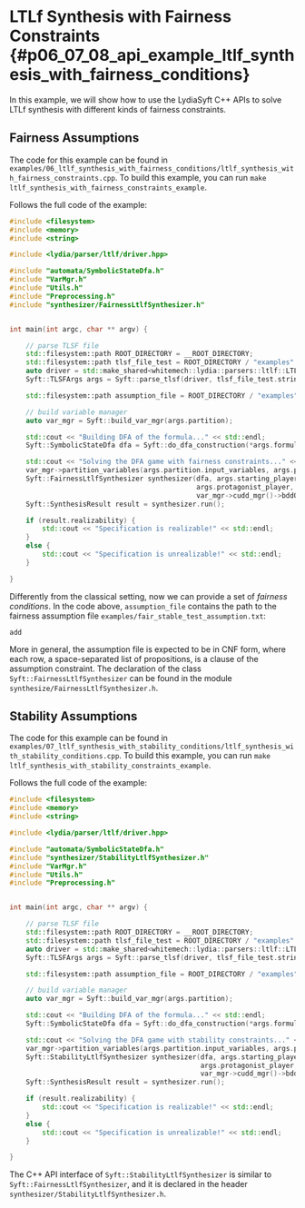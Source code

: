 # LTLf Synthesis with Fairness Constraints {#p06_07_08_api_example_ltlf_synthesis_with_fairness_conditions}

In this example, we will show how to use the LydiaSyft C++ APIs to solve LTLf synthesis with different kinds of fairness constraints.

## Fairness Assumptions

The code for this example can be found in `examples/06_ltlf_synthesis_with_fairness_conditions/ltlf_synthesis_with_fairness_constraints.cpp`.
To build this example, you can run `make ltlf_synthesis_with_fairness_constraints_example`.

Follows the full code of the example:
```cpp
#include <filesystem>
#include <memory>
#include <string>

#include <lydia/parser/ltlf/driver.hpp>

#include "automata/SymbolicStateDfa.h"
#include "VarMgr.h"
#include "Utils.h"
#include "Preprocessing.h"
#include "synthesizer/FairnessLtlfSynthesizer.h"


int main(int argc, char ** argv) {

    // parse TLSF file
    std::filesystem::path ROOT_DIRECTORY = __ROOT_DIRECTORY;
    std::filesystem::path tlsf_file_test = ROOT_DIRECTORY / "examples" / "fair_stable_test.tlsf";
    auto driver = std::make_shared<whitemech::lydia::parsers::ltlf::LTLfDriver>();
    Syft::TLSFArgs args = Syft::parse_tlsf(driver, tlsf_file_test.string());

    std::filesystem::path assumption_file = ROOT_DIRECTORY / "examples" / "fair_stable_test_assumption.txt";

    // build variable manager
    auto var_mgr = Syft::build_var_mgr(args.partition);

    std::cout << "Building DFA of the formula..." << std::endl;
    Syft::SymbolicStateDfa dfa = Syft::do_dfa_construction(*args.formula, var_mgr);

    std::cout << "Solving the DFA game with fairness constraints..." << std::endl;
    var_mgr->partition_variables(args.partition.input_variables, args.partition.output_variables);
    Syft::FairnessLtlfSynthesizer synthesizer(dfa, args.starting_player,
                                              args.protagonist_player, dfa.final_states(),
                                              var_mgr->cudd_mgr()->bddOne(), assumption_file.c_str());
    Syft::SynthesisResult result = synthesizer.run();

    if (result.realizability) {
        std::cout << "Specification is realizable!" << std::endl;
    }
    else {
        std::cout << "Specification is unrealizable!" << std::endl;
    }

}
```

Differently from the classical setting, now we can provide a set of _fairness conditions_.
In the code above, `assumption_file` contains the path to the fairness assumption file
`examples/fair_stable_test_assumption.txt`:

```
add
```

More in general, the assumption file is expected to be in CNF form, where each row, a space-separated list of propositions,
is a clause of the assumption constraint.
The declaration of the class `Syft::FairnessLtlfSynthesizer` can be found in the module `synthesize/FairnessLtlfSynthesizer.h`.


## Stability Assumptions

The code for this example can be found in `examples/07_ltlf_synthesis_with_stability_conditions/ltlf_synthesis_with_stability_conditions.cpp`.
To build this example, you can run `make ltlf_synthesis_with_stability_constraints_example`.

Follows the full code of the example:

```cpp
#include <filesystem>
#include <memory>
#include <string>

#include <lydia/parser/ltlf/driver.hpp>

#include "automata/SymbolicStateDfa.h"
#include "synthesizer/StabilityLtlfSynthesizer.h"
#include "VarMgr.h"
#include "Utils.h"
#include "Preprocessing.h"


int main(int argc, char ** argv) {

    // parse TLSF file
    std::filesystem::path ROOT_DIRECTORY = __ROOT_DIRECTORY;
    std::filesystem::path tlsf_file_test = ROOT_DIRECTORY / "examples" / "fair_stable_counter_test.tlsf";
    auto driver = std::make_shared<whitemech::lydia::parsers::ltlf::LTLfDriver>();
    Syft::TLSFArgs args = Syft::parse_tlsf(driver, tlsf_file_test.string());

    std::filesystem::path assumption_file = ROOT_DIRECTORY / "examples" / "fair_stable_test_assumption.txt";

    // build variable manager
    auto var_mgr = Syft::build_var_mgr(args.partition);

    std::cout << "Building DFA of the formula..." << std::endl;
    Syft::SymbolicStateDfa dfa = Syft::do_dfa_construction(*args.formula, var_mgr);

    std::cout << "Solving the DFA game with stability constraints..." << std::endl;
    var_mgr->partition_variables(args.partition.input_variables, args.partition.output_variables);
    Syft::StabilityLtlfSynthesizer synthesizer(dfa, args.starting_player,
                                               args.protagonist_player, dfa.final_states(),
                                               var_mgr->cudd_mgr()->bddOne(), assumption_file.c_str());
    Syft::SynthesisResult result = synthesizer.run();

    if (result.realizability) {
        std::cout << "Specification is realizable!" << std::endl;
    }
    else {
        std::cout << "Specification is unrealizable!" << std::endl;
    }

}
```

The C++ API interface of `Syft::StabilityLtlfSynthesizer` is similar to `Syft::FairnessLtlfSynthesizer`,
and it is declared in the header `synthesizer/StabilityLtlfSynthesizer.h`.
